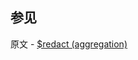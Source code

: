 ## 参见

原文 - [$redact (aggregation)]( https://docs.mongodb.com/manual/reference/operator/aggregation/redact/ )

